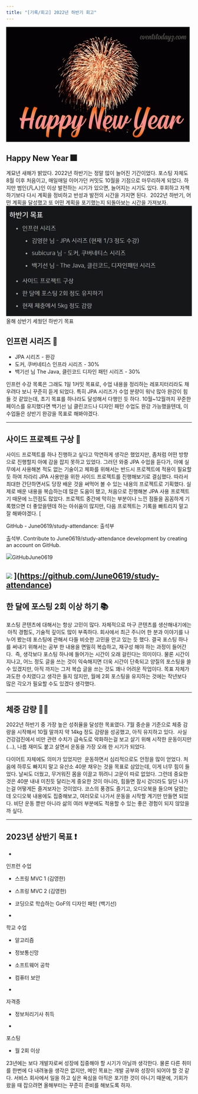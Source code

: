 ```yaml
---
title: "[기록/회고] 2022년 하반기 회고"
---
```


![](/assets/images/ghost_images/2023/01/16GIF.gif)
## Happy New Year 🎆

계묘년 새해가 밝았다. 2022년 하반기는 정말 많이 늘어진 기간이었다. 포스팅 자체도 8월 이후 처음이고, 매일매일 이어가던 커밋도 10월을 기점으로 마무리하게 되었다. 하지만 범인(凡人)인 이상 발전하는 시기가 있으면, 늘어지는 시기도 있다. 후회하고 자책하기보다 다시 계획을 정비하고 반성과 발전의 시간을 가지면 된다.  2022년 하반기, 어떤 계획을 달성했고 또 어떤 계획을 포기했는지 되돌아보는 시간을 가져보자.
![](/assets/images/ghost_images/2023/01/image.png)올해 상반기 세웠던 하반기 목표
## 인프런 시리즈 🎢

- JPA 시리즈 - 완강
- 도커, 쿠버네티스 인프라 시리즈 - 30% 
- 백기선 님 The Java, 클린코드 디자인 패턴 시리즈 - 30% 

인프런 수강 목록은 그래도 1일 1커밋 목표로, 수업 내용을 정리하는 레포지터리라도 채우려다 보니 꾸준히 듣게 되었다. 특히 JPA 시리즈가 수업 분량이 워낙 많아 완강이 힘들 것 같았는데, 초기 목표를 하나라도 달성해서 다행인 듯 하다. 10월~12월까지 꾸준한 페이스를 유지했다면 백기선 님 클린코드나 디자인 패턴 수업도 완강 가능했을텐데, 이 수업들은 상반기 완강을 목표로 해봐야겠다.

---

## 사이드 프로젝트 구상 🤔

사이드 프로젝트를 하나 진행하고 싶다고 막연하게 생각은 했었지만, 좀처럼 어떤 방향으로 진행할지 아예 감을 잡지 못하고 있었다. 그러던 와중 JPA 수업을 듣다가, 아예 실무에서 사용해본 적도 없는 기술이고 체화를 위해서는 반드시 프로젝트에 적용이 필요할 듯 하여 차라리 JPA 사용만을 위한 사이드 프로젝트를 진행해보기로 결심했다. 따라서 최대한 간단하면서도 당장 배운 것을 써먹어 볼 수 있는 내용의 프로젝트로 기획했다. 실제로 배운 내용을 복습하는데 많은 도움이 됐고, 처음으로 진행해본 JPA 사용 프로젝트기 때문에 느낀점도 많았다. 프로젝트 중간에 막히는 부분이나 느낀 점들을 꼼꼼하게 기록했으면 더 좋았을텐데 하는 아쉬움이 많지만, 다음 프로젝트는 기록을 빠트리지 말고 잘 해봐야겠다.
[

GitHub - June0619/study-attendance: 출석부

출석부. Contribute to June0619/study-attendance development by creating an account on GitHub.

![](https://github.com/fluidicon.png)GitHubJune0619

![](https://opengraph.githubassets.com/3999d88adfff09523fea0dbfbf8902b93df249d446a4e8b11d3cf32eb2c3dd64/June0619/study-attendance)
](https://github.com/June0619/study-attendance)
---

## 한 달에 포스팅 2회 이상 하기 📚

포스팅 콘텐츠에 대해서는 항상 고민이 많다. 자체적으로 마구 콘텐츠를 생산해내기에는  아직 경험도, 기술적 깊이도 많이 부족하다. 회사에서 최근 주니어 한 분과 이야기를 나누어 봤는데 포스팅에 관해서 다들 비슷한 고민을 안고 있는 듯 했다. 결국 포스팅 하나를 써내기 위해서는 공부 한 내용을 면밀히 복습하고, 재구성 해야 하는 과정이 들어간다.  즉, 생각보다 포스팅 하나에 들어가는 시간이 오래 걸린다는 의미이다. 물론 시간이 지나고, 어느 정도 글을 쓰는 것이 익숙해지면 더욱 시간이 단축되고 양질의 포스팅을 쓸 수 있겠지만, 아직 까지는 그저 복습 글을 쓰는 것도 꽤나 어려운 작업이다. 목표 자체가 과도한 수치였다고 생각은 들지 않지만, 월에 2회 포스팅을 유지하는 것에는 작년보다 많은 각오가 필요할 수도 있겠다 생각했다.

---

## 체중 감량 🏃‍♂️

2022년 하반기 중 가장 높은 성취율을 달성한 목표였다. 7월 중순을 기준으로 체중 감량을 시작해서 10월 말까지 약 14kg 정도 감량을 성공했고, 아직 유지하고 있다.  사실 건강검진에서 비만 관련 수치가 급속도로 악화하는걸 보고 살기 위해 시작한 운동이지만(...), 나름 재미도 붙고 살면서 운동을 가장 오래 한 시기가 되었다. 

다이어트 자체에도 의미가 있었지만  운동하면서 심리적으로도 안정을 많이 얻었다. 처음에 하루도 빠지지 말고 유산소 40분 채우는 것을 목표로 삼았는데, 이게 너무 힘이 들었다. 날씨도 더웠고, 무거워진 몸을 이끌고 뛰려니 고문이 따로 없었다. 그런데 중요한 것은 40분 내내 미친듯 달리는게 중요한 것이 아니라, 힘들면 잠시 걷더라도 일단 나가는걸 어떻게든 즐겨보자는 것이었다. 코스의 풍경도 즐기고, 오디오북을 들으며 달렸는데 오디오북 내용에도 집중해보고, 여러모로 나가서 운동을 시작할 계기만 만들면 되었다. 비단 운동 뿐만 아니라 삶의 여러 부분에도 적용할 수 있는 좋은 경험이 되지 않았을까 싶다. 

---

## 2023년 상반기 목표 ❗

- 
인프런 수업

- 스프링 MVC 1 (김영한)
- 스프링 MVC 2 (김영한)
- 코딩으로 학습하는 GoF의 디자인 패턴 (백기선)

- 
학교 수업

- 알고리즘
- 정보통신망
- 소프트웨어 공학
- 컴퓨터 보안

- 
자격증

- 정보처리기사 취득

- 
포스팅

- 월 2회 이상

23년에는 보다 개발자로써 성장에 집중해야 할 시기가 아닐까 생각한다. 물론 다른 취미를 한번에 다 내려놓을 생각은 없지만, 메인 목표는 개발 공부와 성장이 되어야 할 것 같다. 서비스 회사에서 일을 하고 싶은 욕심을 아직은 포기한 것이 아니기 때문에, 기회가 왔을 때 잡으려면 올해부터는 꾸준히 준비를 해보도록 하자.
